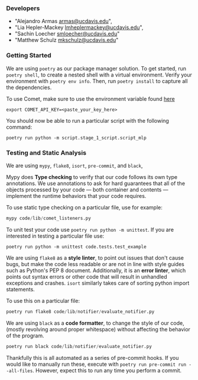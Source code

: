 ### Developers

- "Alejandro Armas <armas@ucdavis.edu>",
- "Lia Hepler-Mackey <lmheplermackey@ucdavis.edu>",
- "Sachin Loecher <smloecher@ucdavis.edu>"
- "Matthew Schulz <mkschulz@ucdavis.edu>"

### Getting Started

We are using `poetry` as our package manager solution. To get started, run `poetry shell`, to create a nested shell with a virtual environment. Verify your environment with `poetry env info`. Then, run `poetry install` to capture all the dependencies.


To use Comet, make sure to use the environment variable found [here](https://www.comet.com/account-settings/apiKeys)
```
export COMET_API_KEY=<paste_your_key_here>
```

You should now be able to run a particular script with the following command:
```
poetry run python -m script.stage_1_script.script_mlp
```

### Testing and Static Analysis

We are using `mypy`, `flake8`, `isort`, `pre-commit`, and `black`,

Mypy does **Type checking** to verify that our code follows its own type annotations. We use annotations to ask for hard guarantees that all of the objects processed by your code — both container and contents — implement the runtime behaviors that your code requires.

To use static type checking on a particular file, use for example:
```python
mypy code/lib/comet_listeners.py
```

To unit test your code use `poetry run python -m unittest`. If you are interested in testing a particular file use:
```
poetry run python -m unittest code.tests.test_example
```

We are using `flake8` as a **style linter**, to point out issues that don't cause bugs, but make the code less readable or are not in line with style guides such as Python's PEP 8 document. Additionally, it is an **error linter**, which points out syntax errors or other code that will result in unhandled exceptions and crashes. `isort` similarly takes care of sorting python import statements.

To use this on a particular file:
```python
poetry run flake8 code/lib/notifier/evaluate_notifier.py
```

We are using `black` as a **code formatter**, to change the style of our code, (mostly revolving around proper whitespace) without affecting the behavior of the program.
```python
poetry run black code/lib/notifier/evaluate_notifier.py
```

Thankfully this is all automated as a series of pre-commit hooks. If you would like to manually run these, execute with `poetry run pre-commit run --all-files`. However, expect this to run any time you perform a commit.
